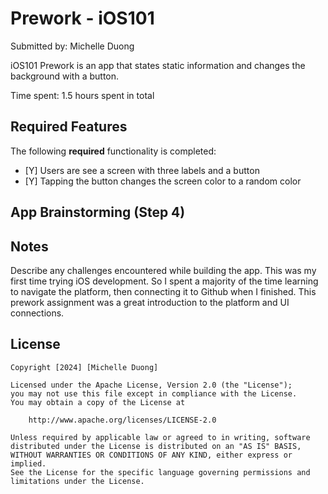 # Prework - iOS101

Submitted by: Michelle Duong

iOS101 Prework is an app that states static information and changes the background with a button. 

Time spent: 1.5 hours spent in total

## Required Features

The following **required** functionality is completed:

- [Y] Users are see a screen with three labels and a button
- [Y] Tapping the button changes the screen color to a random color

## App Brainstorming (Step 4)

## Notes

Describe any challenges encountered while building the app.
This was my first time trying iOS development. So I spent a majority of the time learning to navigate the platform, then connecting it to Github when I finished. This prework assignment was a great introduction to the platform and UI connections.

## License

    Copyright [2024] [Michelle Duong]

    Licensed under the Apache License, Version 2.0 (the "License");
    you may not use this file except in compliance with the License.
    You may obtain a copy of the License at

        http://www.apache.org/licenses/LICENSE-2.0

    Unless required by applicable law or agreed to in writing, software
    distributed under the License is distributed on an "AS IS" BASIS,
    WITHOUT WARRANTIES OR CONDITIONS OF ANY KIND, either express or implied.
    See the License for the specific language governing permissions and
    limitations under the License.
